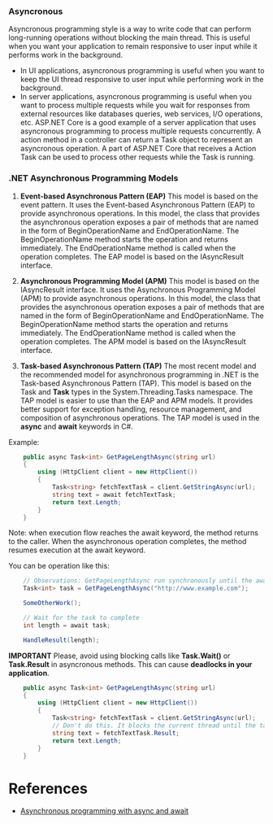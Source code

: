 ### Asyncronous
Asyncronous programming style is a way to write code that can perform long-running operations without blocking the main thread. This is useful when you want your application to remain responsive to user input while it performs work in the background. 

- In UI applications, asyncronous programming is useful when you want to keep the UI thread responsive to user input while performing work in the background.
- In server applications, asyncronous programming is useful when you want to process multiple requests while you wait for responses from external resources like databases queries, web services, I/O operations, etc. ASP.NET Core is a good example of a server application that uses asyncronous programming to process multiple requests concurrently. A action method in a controller can return a Task object to represent an asyncronous operation. A part of ASP.NET Core that receives a Action Task can be used to process other requests while the Task is running.

### .NET Asynchronous Programming Models

1. **Event-based Asynchronous Pattern (EAP)**
This model is based on the event pattern. It uses the Event-based Asynchronous Pattern (EAP) to provide asynchronous operations. In this model, the class that provides the asynchronous operation exposes a pair of methods that are named in the form of BeginOperationName and EndOperationName. The BeginOperationName method starts the operation and returns immediately. The EndOperationName method is called when the operation completes. The EAP model is based on the IAsyncResult interface.

2. **Asynchronous Programming Model (APM)**
This model is based on the IAsyncResult interface. It uses the Asynchronous Programming Model (APM) to provide asynchronous operations. In this model, the class that provides the asynchronous operation exposes a pair of methods that are named in the form of BeginOperationName and EndOperationName. The BeginOperationName method starts the operation and returns immediately. The EndOperationName method is called when the operation completes. The APM model is based on the IAsyncResult interface.

3. **Task-based Asynchronous Pattern (TAP)**
The most recent model and the recommended model for asynchronous programming in .NET is the Task-based Asynchronous Pattern (TAP). This model is based on the Task and **Task<TResult>** types in the System.Threading.Tasks namespace. The TAP model is easier to use than the EAP and APM models. It provides better support for exception handling, resource management, and composition of asynchronous operations. The TAP model is used in the **async** and **await** keywords in C#.

Example:
```C#
    public async Task<int> GetPageLengthAsync(string url)
    {
        using (HttpClient client = new HttpClient())
        {
            Task<string> fetchTextTask = client.GetStringAsync(url);
            string text = await fetchTextTask;
            return text.Length;
        }
    }
```
Note: when execution flow reaches the await keyword, the method returns to the caller. When the asynchronous operation completes, the method resumes execution at the await keyword.

You can be operation like this:
```C#
    // Observations: GetPageLengthAsync run synchronously until the await keyword is reached.
    Task<int> task = GetPageLengthAsync("http://www.example.com");

    SomeOtherWork();

    // Wait for the task to complete
    int length = await task;

    HandleResult(length);
```

**IMPORTANT** Please, avoid using blocking calls like **Task.Wait()** or **Task.Result** in asyncronous methods. This can cause **deadlocks in your application**.
```C#
    public async Task<int> GetPageLengthAsync(string url)
    {
        using (HttpClient client = new HttpClient())
        {
            Task<string> fetchTextTask = client.GetStringAsync(url);
            // Don't do this. It blocks the current thread until the task completes.
            string text = fetchTextTask.Result; 
            return text.Length;
        }
    }

```

# References
- [Asynchronous programming with async and await](https://docs.microsoft.com/en-us/dotnet/csharp/programming-guide/concepts/async/)
